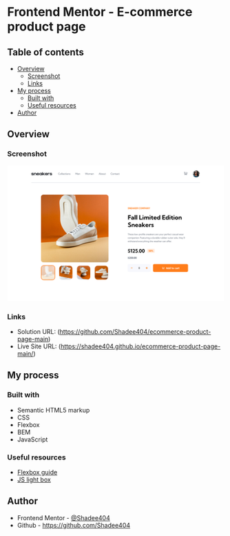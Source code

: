 # Frontend Mentor - E-commerce product page

## Table of contents

- [Overview](#overview)
  - [Screenshot](#screenshot)
  - [Links](#links)
- [My process](#my-process)
  - [Built with](#built-with)
  - [Useful resources](#useful-resources)
- [Author](#author)

## Overview

### Screenshot

![](./design/screenshot.jpg)

### Links

- Solution URL: (https://github.com/Shadee404/ecommerce-product-page-main)
- Live Site URL: (https://shadee404.github.io/ecommerce-product-page-main/)

## My process

### Built with

- Semantic HTML5 markup
- CSS
- Flexbox
- BEM
- JavaScript

### Useful resources

- [Flexbox guide](https://css-tricks.com/snippets/css/a-guide-to-flexbox/)
- [JS light box](https://www.w3schools.com/howto/howto_js_lightbox.asp)

## Author

- Frontend Mentor - [@Shadee404](https://www.frontendmentor.io/profile/Shadee404)
- Github - https://github.com/Shadee404
